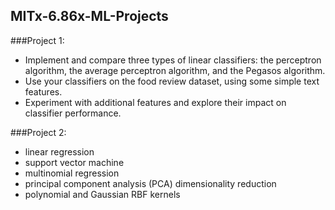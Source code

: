 ## MITx-6.86x-ML-Projects
###Project 1:
- Implement and compare three types of linear classifiers: the perceptron algorithm, the average perceptron algorithm, and the Pegasos algorithm.
- Use your classifiers on the food review dataset, using some simple text features.
- Experiment with additional features and explore their impact on classifier performance.

###Project 2:
- linear regression
- support vector machine
- multinomial regression
- principal component analysis (PCA) dimensionality reduction
- polynomial and Gaussian RBF kernels
